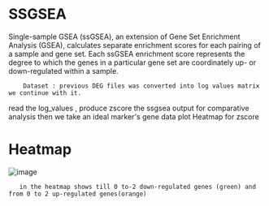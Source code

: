 # SSGSEA

Single-sample GSEA (ssGSEA), an extension of Gene Set Enrichment Analysis (GSEA), calculates separate enrichment scores for each pairing of a sample and gene set.
Each ssGSEA enrichment score represents the degree to which the genes in a particular gene set are coordinately up- or down-regulated within a sample.

		Dataset : previous DEG files was converted into log values matrix we continue with it.

read the log_values , produce zscore the ssgsea output for comparative analysis
then we take an ideal marker's gene data plot Heatmap for zscore

# Heatmap 
![image](https://user-images.githubusercontent.com/110597928/198850678-c8a266b8-15f8-4a2b-a81c-55bb31d80c05.png)

	   in the heatmap shows till 0 to-2 down-regulated genes (green) and from 0 to 2 up-regulated genes(orange)
